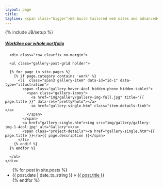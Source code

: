 ```yaml
---
layout: page
title:
tagline: <span class="bigger">We build tailored web sites and advanced</span> <br /> <span class="smaller">web applications using Drupal</span>
---
```

{% include JB/setup %}

<div class="row gallery-row"><!-- Begin Work Row -->

  <div class="span12">
    <h5 class="title-bg"><a class="primary" href="#work">Work</a><a class="secondary hidden-phone" href="portfolio">See our whole portfolio</a></h5>

  <!-- Work Thumbnails
  ================================================== -->
      <div class="row clearfix no-margin">

      <ul class="gallery-post-grid holder">

      {% for page in site.pages %}
        {% if page.category contains 'work' %}
          <li  class="span3 gallery-item" data-id="id-1" data-type="illustration">
            <span class="gallery-hover-4col hidden-phone hidden-tablet">
              <span class="gallery-icons">
                <a href="img/gallery/gallery-img-full.jpg" title="{{ page.title }}" data-rel="prettyPhoto"></a>
                <a href="gallery-single.htm" class="item-details-link"></a>
              </span>
            </span>
            <a href="gallery-single.htm"><img src="img/gallery/gallery-img-1-4col.jpg" alt="Gallery"></a>
            <span class="project-details"><a href="gallery-single.htm">{{ page.title }}</a>{{ page.description }}</span>
          </li>
        {% endif %}
      {% endfor %}

      </ul>
    </div>
  </div>

</div><!-- End Gallery Row -->

<ul class="posts">
  {% for post in site.posts %}
    <li><span>{{ post.date | date_to_string }}</span> &raquo; <a href="{{ BASE_PATH }}{{ post.url }}">{{ post.title }}</a></li>
  {% endfor %}
</ul>
